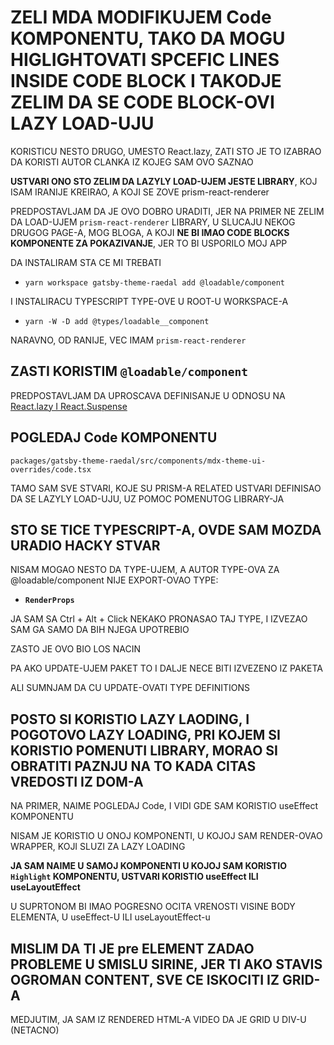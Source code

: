 # ZELI MDA MODIFIKUJEM Code KOMPONENTU, TAKO DA MOGU HIGLIGHTOVATI SPCEFIC LINES INSIDE CODE BLOCK I TAKODJE ZELIM DA SE CODE BLOCK-OVI LAZY LOAD-UJU

KORISTICU NESTO DRUGO, UMESTO React.lazy, ZATI STO JE TO IZABRAO DA KORISTI AUTOR CLANKA IZ KOJEG SAM OVO SAZNAO

**USTVARI ONO STO ZELIM DA LAZYLY LOAD-UJEM JESTE LIBRARY**, KOJ ISAM IRANIJE KREIRAO, A KOJI SE ZOVE prism-react-renderer

PREDPOSTAVLJAM DA JE OVO DOBRO URADITI, JER NA PRIMER NE ZELIM DA LOAD-UJEM `prism-react-renderer` LIBRARY, U SLUCAJU NEKOG DRUGOG PAGE-A, MOG BLOGA, A KOJI **NE BI IMAO CODE BLOCKS KOMPONENTE ZA POKAZIVANJE**, JER TO BI USPORILO MOJ APP

DA INSTALIRAM STA CE MI TREBATI

- `yarn workspace gatsby-theme-raedal add @loadable/component`

I INSTALIRACU TYPESCRIPT TYPE-OVE U ROOT-U WORKSPACE-A

- `yarn -W -D add @types/loadable__component`

NARAVNO, OD RANIJE, VEC IMAM `prism-react-renderer`

## ZASTI KORISTIM `@loadable/component`

PREDPOSTAVLJAM DA UPROSCAVA DEFINISANJE U ODNOSU NA [React.lazy I React.Suspense](https://github.com/Rade58/1_pure_react_project/tree/13_code_splitting#code-splitting)

## POGLEDAJ Code KOMPONENTU

`packages/gatsby-theme-raedal/src/components/mdx-theme-ui-overrides/code.tsx`

TAMO SAM SVE STVARI, KOJE SU PRISM-A RELATED USTVARI DEFINISAO DA SE LAZYLY LOAD-UJU, UZ POMOC POMENUTOG LIBRARY-JA

## STO SE TICE TYPESCRIPT-A, OVDE SAM MOZDA URADIO HACKY STVAR

NISAM MOGAO NESTO DA TYPE-UJEM, A AUTOR TYPE-OVA ZA @loadable/component NIJE EXPORT-OVAO TYPE:

- **`RenderProps`**

JA SAM SA Ctrl + Alt + Click NEKAKO PRONASAO TAJ TYPE, I IZVEZAO SAM GA SAMO DA BIH NJEGA UPOTREBIO

ZASTO JE OVO BIO LOS NACIN

PA AKO UPDATE-UJEM PAKET TO I DALJE NECE BITI IZVEZENO IZ PAKETA

ALI SUMNJAM DA CU UPDATE-OVATI TYPE DEFINITIONS

## POSTO SI KORISTIO LAZY LAODING, I POGOTOVO LAZY LOADING, PRI KOJEM SI KORISTIO POMENUTI LIBRARY, MORAO SI OBRATITI PAZNJU NA TO KADA CITAS VREDOSTI IZ DOM-A

NA PRIMER, NAIME POGLEDAJ Code, I VIDI GDE SAM KORISTIO useEffect KOMPONENTU

NISAM JE KORISTIO U ONOJ KOMPONENTI, U KOJOJ SAM RENDER-OVAO WRAPPER, KOJI SLUZI ZA LAZY LOADING

**JA SAM NAIME U SAMOJ KOMPONENTI U KOJOJ SAM KORISTIO `Highlight` KOMPONENTU, USTVARI KORISTIO useEffect ILI useLayoutEffect**

U SUPRTONOM BI IMAO POGRESNO OCITA VRENOSTI VISINE BODY ELEMENTA, U useEffect-U ILI useLayoutEffect-u

## MISLIM DA TI JE pre ELEMENT ZADAO PROBLEME U SMISLU SIRINE, JER TI AKO STAVIS OGROMAN CONTENT, SVE CE ISKOCITI IZ GRID-A

MEDJUTIM, JA SAM IZ RENDERED HTML-A VIDEO DA JE GRID U DIV-U (NETACNO)
